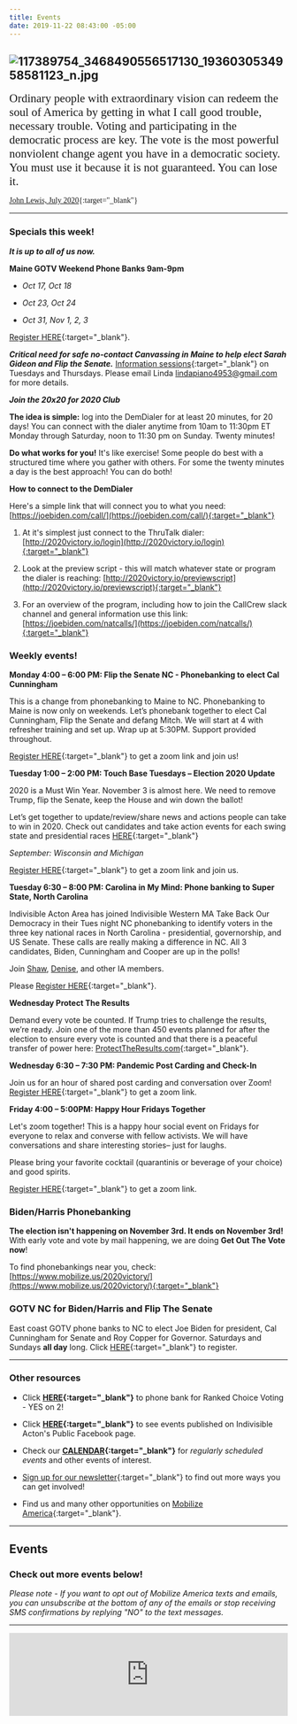 ```yaml
---
title: Events
date: 2019-11-22 08:43:00 -05:00
---
```


## ![117389754_3468490556517130_1936030534958581123_n.jpg](/uploads/117389754_3468490556517130_1936030534958581123_n.jpg)

<span style="font-family:Papyrus; font-size:1.5em;">Ordinary people with extraordinary vision can redeem the soul of America by getting in what I call good trouble, necessary trouble. Voting and participating in the democratic process are key. The vote is the most powerful nonviolent change agent you have in a democratic society. You must use it because it is not guaranteed. You can lose it.</span>

<span style="font-family:Papyrus; font-size:1.0em;">[John Lewis, July 2020](https://www.nytimes.com/2020/07/30/opinion/john-lewis-civil-rights-america.html){:target="_blank"}</span>

---

### Specials this week!

***It is up to all of us now.***

**Maine GOTV Weekend Phone Banks 9am-9pm**

* *Oct 17, Oct 18*

* *Oct 23, Oct 24*

* *Oct 31, Nov 1, 2, 3*

[Register HERE](https://my.mainedems.org){:target="_blank"}.

***Critical need for safe no-contact Canvassing in Maine to help elect Sarah Gideon and Flip the Senate.***  [Information sessions](https://www.mobilize.us/swingleftmaine/event/346813/){:target="_blank"} on Tuesdays and Thursdays.  Please email Linda [lindapiano4953@gmail.com](mailto:lindapiano4953@gmail.com) for more details.

***Join the 20x20 for 2020 Club***

**The idea is simple:** log into the DemDialer for at least 20 minutes, for 20 days! You can connect with the dialer anytime from 10am to 11:30pm ET Monday through Saturday, noon to 11:30 pm on Sunday. Twenty minutes!

**Do what works for you!** It's like exercise! Some people do best with a structured time where you gather with others. For some the twenty minutes a day is the best approach! You can do both!

**How to connect to the DemDialer**

Here's a simple link that will connect you to what you need: [https://joebiden.com/call/](https://joebiden.com/call/){:target="_blank"}

1. At it's simplest just connect to the ThruTalk dialer: [http://2020victory.io/login](http://2020victory.io/login){:target="_blank"}

2. Look at the preview script - this will match whatever state or program the dialer is reaching:
   [http://2020victory.io/previewscript](http://2020victory.io/previewscript){:target="_blank"}

3. For an overview of the program, including how to join the CallCrew slack channel and general information use this link:\
   [https://joebiden.com/natcalls/](https://joebiden.com/natcalls/){:target="_blank"}

### Weekly events!

**Monday 4:00 – 6:00 PM: Flip the Senate NC - Phonebanking to elect Cal Cunningham**

This is a change from phonebanking to Maine to NC.  Phonebanking to Maine is now only on weekends.
Let’s phonebank together to elect Cal Cunningham, Flip the Senate and defang Mitch.
We will start at 4 with refresher training and set up. Wrap up at 5:30PM. Support provided throughout.

[Register HERE](https://www.mobilize.us/indivisibleacton-area/event/281380/){:target="_blank"} to get a zoom link and join us!

**Tuesday 1:00 – 2:00 PM: Touch Base Tuesdays – Election 2020 Update**

2020 is a Must Win Year.  November 3 is almost here.  We need to remove Trump, flip the Senate, keep the House and win down the ballot!

Let’s get together to update/review/share news and actions people can take to win in 2020. Check out candidates and take action events for each swing state and presidential races [HERE](http://www.indivisibleacton-elections.org/){:target="_blank"}

*September: Wisconsin and Michigan*

[Register HERE](https://www.mobilize.us/indivisibleacton-area/event/270060/){:target="_blank"} to get a zoom link and join us.

**Tuesday 6:30 – 8:00 PM: Carolina in My Mind: Phone banking to Super State, North Carolina**

Indivisible Acton Area has joined Indivisible Western MA Take Back Our Democracy in their Tues night NC phonebanking to identify voters in the three key national races in North Carolina - presidential, governorship, and US Senate.
These calls are really making a difference in NC. All 3 candidates, Biden, Cunningham and Cooper are up in the polls!

Join [Shaw](mailto:shaw@indivisibleacton.org), [Denise](mailto:denise@indivisibleacton.org), and other IA members.

Please [Register HERE](https://us02web.zoom.us/meeting/register/tZEvfu-tqzwrE9EebmPU53lB1axn8YOEpZV_){:target="_blank"}.

**Wednesday Protect The Results**

Demand every vote be counted. If Trump tries to challenge the results, we’re ready. Join one of the more than 450 events planned for after the election to ensure every vote is counted and that there is a peaceful transfer of power here: [ProtectTheResults.com](https://protecttheresults.com/?utm_source=Indivisible){:target="_blank"}.  

**Wednesday 6:30 – 7:30 PM: Pandemic Post Carding and Check-In**

Join us for an hour of shared post carding and conversation over Zoom!
[Register HERE](https://www.mobilize.us/indivisibleacton-area/event/268602/){:target="_blank"} to get a zoom link.


**Friday 4:00 – 5:00PM: Happy Hour Fridays Together**

Let's zoom together! This is a happy hour social event on Fridays for everyone to relax and converse with fellow activists. We will have conversations and share interesting stories– just for laughs.

Please bring your favorite cocktail (quarantinis or beverage of your choice) and good spirits.

[Register HERE](https://www.mobilize.us/indivisibleacton-area/event/274611/){:target="_blank"}  to get a zoom link.

### Biden/Harris Phonebanking 

**The election isn't happening on November 3rd. It ends on November 3rd!** With early vote and vote by mail happening, we are doing **Get Out The Vote now**!

To find phonebankings near you, check:
[https://www.mobilize.us/2020victory/](https://www.mobilize.us/2020victory/){:target="_blank"}

### GOTV NC for Biden/Harris and Flip The Senate

East coast GOTV phone banks to NC to elect Joe Biden for president, Cal Cunningham for Senate and Roy Copper for Governor.  Saturdays and Sundays **all day** long.  Click
[HERE](https://www.mobilize.us/nc2020victory/event/345228/){:target="_blank"} to register.

---

### Other resources

* Click **[HERE](http://www.yeson2rcv.com/events/?fbclid=IwAR0cIxLXtCRPX539wK0wRINHn8104FcwDbzSqfMeIv16ylG0D4HRPJE2-Xs){:target="_blank"}** to phone bank for Ranked Choice Voting - YES on 2!

* Click **[HERE](https://www.facebook.com/pg/IndivisibleActon/events/?ref=page_internal){:target="_blank"}** to see events published on Indivisible Acton's Public Facebook page.


* Check our **[CALENDAR](http://www.indivisibleacton.org/calendar.html){:target="_blank"}** for *regularly scheduled events* and other events of interest.

* [Sign up for our newsletter](https://actionnetwork.org/forms/join-indivisible-acton?source=direct_link&referrer=group-indivisible-acton){:target="_blank"} to find out more ways you can get involved!

* Find us and many other opportunities on [Mobilize America](https://www.mobilize.us/indivisibleacton-area/){:target="_blank"}.

---

## Events

### Check out more events below!

*Please note - If you want to opt out of Mobilize America texts and emails, you can unsubscribe at the bottom of any of the emails or stop receiving SMS confirmations by replying "NO" to the text messages.*

---

<iframe src="https://www.mobilize.us/embed/indivisibleacton-area/feed/"
style="border:none;"
width="100%"
id="mobilize-feed-iframe">
</iframe>

<script src="https://cdnjs.cloudflare.com/ajax/libs/iframe-resizer/3.6.1/iframeResizer.min.js">
</script>

<script>iFrameResize({}, '#mobilize-feed-iframe')</script>